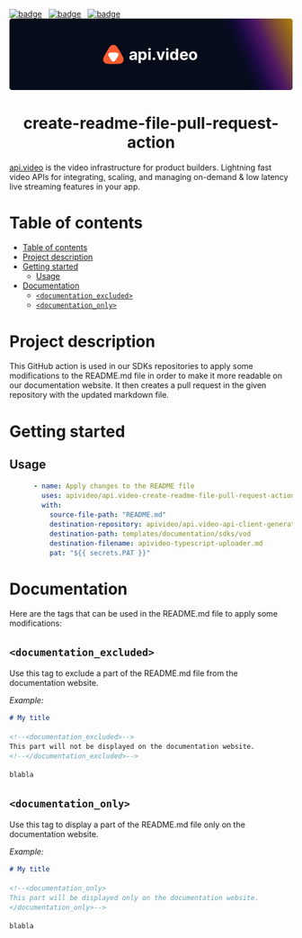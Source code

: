 [![badge](https://img.shields.io/twitter/follow/api_video?style=social)](https://twitter.com/intent/follow?screen_name=api_video)
&nbsp; [![badge](https://img.shields.io/github/stars/apivideo/api.video-android-live-stream?style=social)](https://github.com/apivideo/api.video-android-live-stream)
&nbsp; [![badge](https://img.shields.io/discourse/topics?server=https%3A%2F%2Fcommunity.api.video)](https://community.api.video)
![](https://github.com/apivideo/.github/blob/main/assets/apivideo_banner.png)
<h1 align="center">create-readme-file-pull-request-action</h1>

[api.video](https://api.video) is the video infrastructure for product builders. Lightning fast
video APIs for integrating, scaling, and managing on-demand & low latency live streaming features in
your app.

# Table of contents

- [Table of contents](#table-of-contents)
- [Project description](#project-description)
- [Getting started](#getting-started)
  - [Usage](#usage)
- [Documentation](#documentation)
  - [`<documentation_excluded>`](#documentation_excluded)
  - [`<documentation_only>`](#documentation_only)

# Project description

This GitHub action is used in our SDKs repositories to apply some modifications to the README.md file in order to make it more readable on our documentation website.
It then creates a pull request in the given repository with the updated markdown file.

# Getting started

## Usage

```yaml
      - name: Apply changes to the README file
        uses: apivideo/api.video-create-readme-file-pull-request-action@main
        with: 
          source-file-path: "README.md"
          destination-repository: apivideo/api.video-api-client-generator
          destination-path: templates/documentation/sdks/vod
          destination-filename: apivideo-typescript-uploader.md
          pat: "${{ secrets.PAT }}"
```


# Documentation

Here are the tags that can be used in the README.md file to apply some modifications:

## `<documentation_excluded>`

Use this tag to exclude a part of the README.md file from the documentation website.

*Example:*


```markdown
# My title

<!--<documentation_excluded>-->
This part will not be displayed on the documentation website.
<!--</documentation_excluded>-->

blabla
```

## `<documentation_only>`

Use this tag to display a part of the README.md file only on the documentation website.

*Example:*

```markdown
# My title

<!--<documentation_only>
This part will be displayed only on the documentation website.
</documentation_only>-->

blabla
```

